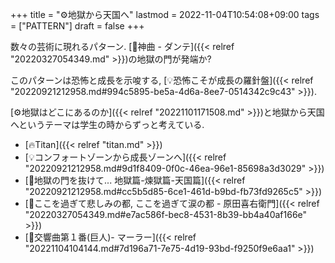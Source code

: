 +++
title = "⚙地獄から天国へ"
lastmod = 2022-11-04T10:54:08+09:00
tags = ["PATTERN"]
draft = false
+++

数々の芸術に現れるパターン. [📝神曲 - ダンテ]({{< relref "20220327054349.md" >}})の地獄の門が発端か?

このパターンは恐怖と成長を示唆する, [💡恐怖こそが成長の羅針盤]({{< relref "20220921212958.md#994c5895-be5a-4d6a-8ee7-0514342c9c43" >}}).

[⚙地獄はどこにあるのか]({{< relref "20221101171508.md" >}})と地獄から天国へというテーマは学生の時からずっと考えている.

-   [🔥Titan]({{< relref "titan.md" >}})
-   [💡コンフォートゾーンから成長ゾーンへ]({{< relref "20220921212958.md#9d1f8409-0f0c-46ea-96e1-85698a3d3029" >}})
-   [🤔地獄の門を抜けて... 地獄篇-煉獄篇-天国篇]({{< relref "20220921212958.md#cc5b5d85-6ce1-461d-b9bd-fb73fd9265c5" >}})
-   [📜ここを過ぎて悲しみの都, ここを過ぎて涙の都 - 原田喜右衛門]({{< relref "20220327054349.md#e7ac586f-bec8-4531-8b39-bb4a40af166e" >}})
-   [📝交響曲第１番(巨人)- マーラー]({{< relref "20221104104144.md#7d196a71-7e75-4d19-93bd-f9250f9e6aa1" >}})
